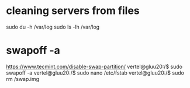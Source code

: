 # cleaning servers from files

sudo du -h /var/log
sudo ls -lh /var/log

# swapoff -a
https://www.tecmint.com/disable-swap-partition/
vertel@gluu20:/$ sudo swapoff -a 
vertel@gluu20:/$ sudo nano /etc/fstab 
vertel@gluu20:/$ sudo rm /swap.img 
